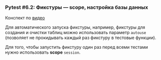 ### Pytest #6.2: Фикстуры — scope, настройка базы данных

Конспект по [видео](https://www.youtube.com/watch?v=ob247_yU59A&list=PLeLN0qH0-mCVdHgdjlnKTl4jKuJgCK-4b&index=8)

Для автоматического запуска фикстуры, например, фикстуры для создания и очистки таблиц можно использовать параметр `autouse` (позволяет не прокидывать каждый раз фикстуру в тестовые функции).

Для того, чтобы запустить фикстуру один раз перед всеми тестами нужно использовать **scope** `session`.
